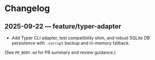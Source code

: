 # Changelog

## 2025-09-22 — feature/typer-adapter

- Add Typer CLI adapter, test compatibility shim, and robust SQLite DB persistence with `.corrupt` backup and in-memory fallback.

(See `PR_BODY.md` for PR summary and review guidance.)
